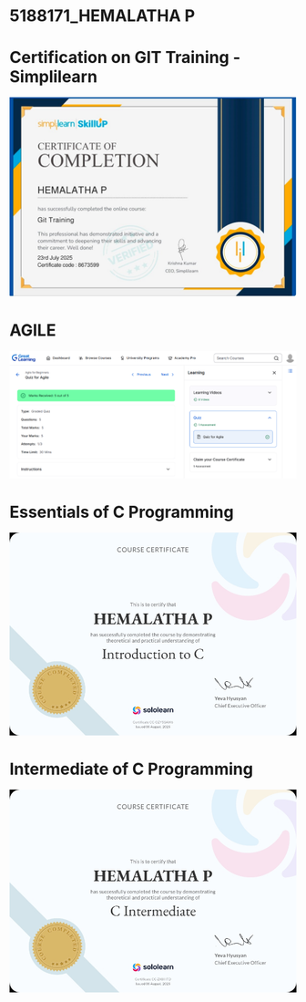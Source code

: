 # 5188171_HEMALATHA P
# Certification on GIT Training - Simplilearn
![Alt text](https://github.com/HEMALATHAPADMANABAN19/5188171_HEMALATHA-P/blob/cb33411b2aa97c295ace44a705e9a15918173563/GIT/GIT%20Training%20Certificate.jpg)
# AGILE
![Alt text](https://github.com/HEMALATHAPADMANABAN19/5188171_HEMALATHA-P/blob/906de9c36ebda0bb046d569e9238b3267f89abc0/AGILE/Great%20Learning%20-%20Agile.png)
# Essentials of C Programming
![Alt text](https://github.com/HEMALATHAPADMANABAN19/5188171_HEMALATHA-P/blob/bbdf0a74d282fafca369d026ab774ea147c03cd9/C/CERTIFICATION-C%20INTRODUCTION.jpg)
# Intermediate of C Programming
![Alt text](https://github.com/HEMALATHAPADMANABAN19/5188171_HEMALATHA-P/blob/d732639d8b19a0d66ce3bbc6c560c3729e1094a6/C/CERTIFICATION-C%20INTERMEDIATE.jpg)
